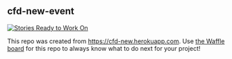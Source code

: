 ## cfd-new-event

[![Stories Ready to Work On](https://badge.waffle.io/wdoug/cfd-new-event.svg?label=ready&title=Cards%20Ready%20To%20Work%20On)](https://waffle.io/wdoug/cfd-new-event)

This repo was created from https://cfd-new.herokuapp.com. Use [the Waffle board](https://waffle.io/wdoug/cfd-new-event) for this repo to always know what to do next for your project!
